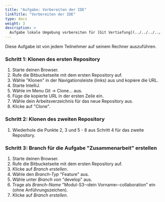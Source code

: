 ```yaml
---
title: "Aufgabe: Vorbereiten der IDE"
linkTitle: "Vorbereiten der IDE"
type: docs
weight: 3
description: >
  Aufgabe lokale Umgebung vorbereiten für [Git Vertiefung](../../../../docs/git/vertiefung/preliminaries)
---
```


Diese Aufgabe ist von jedem Teilnehmer auf seinem Rechner auszuführen.

### Schritt 1: Klonen des ersten Repository

1. Starte deinen Browser.
2. Rufe die Bitbucketseite mit dem ersten Repository auf.
3. Wähle "Klonen" in der Navigationsleiste (links) aus und kopiere die URL.
4. Starte IntelliJ.
5. Wähle im Menu Git -> Clone... aus.
6. Füge die kopierte URL in der ersten Zeile ein.
7. Wähle dein Arbeitsverzeichnis für das neue Repository aus.
8. Klicke auf "Clone".

### Schritt 2: Klonen des zweiten Repository
1. Wiederhole die Punkte 2, 3 und 5 - 8 aus Schritt 4 für das zweite Repository.

### Schritt 3: Branch für die Aufgabe "Zusammenarbeit" erstellen
1. Starte deinen Browser.
2. Rufe die Bitbucketseite mit dem ersten Repository auf.
3. Klicke auf *Branch erstellen*.
4. Wähle den *Branch-Typ* "Feature" aus.
5. Wähle unter *Branch von* "develop" aus.
6. Trage als *Branch-Name*  "Modul-S3-‹dein Vorname›-collaboration" ein (ohne Anführungszeichen).
7. Klicke auf *Branch erstellen*.
